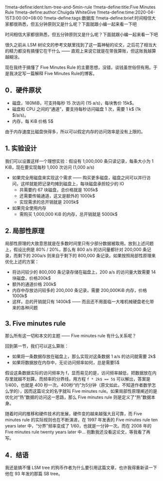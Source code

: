 !!meta-define:ident:lsm-tree-and-5min-rule
!!meta-define:title:Five Minutes Rule
!!meta-define:author:Chuigda WhiteGive
!!meta-define:time:2020-04-15T3:00:00+08:00
!!meta-define:tags:数据库
!!meta-define:brief:时间相信大家都很熟悉，但五分钟原则又是什么呢？下面就跟小编一起来看一下吧

时间相信大家都很熟悉，但五分钟原则又是什么呢？下面就跟小编一起来看一下吧

很久之前从 LSM 树论文的参考文献里找到了这一篇神秘的论文，之后花了相当大的精力都没有搞懂它在干什么 —— 直观上来说它就是在带我算账，但这账我越算越糊涂。

现在我终于搞懂了 Five Minutes Rule 的主要思想，没错，谈钱虽世俗但有用。于是我决定写一篇解释 Five Minutes Rule的博客。

## 0．硬件原状
- 磁盘，180MiB，可支持每秒 15 次访问 (15 a/s)，每块售价 15k$。
- 磁盘和 CPU 之间的“通道”，要支持每秒访问磁盘 1 次，需要 1 k$ (1k $/a/s)。
- 内存，每 KiB 价格 5$

由于内存速度比磁盘快得多，所以可以假定内存的访问效率是没有上限的。

## 1. 实验设计

我们可以设置这样一个理想实验：假设有 1,000,000 条只读记录，每条大小为 1 KiB，现在要实现每秒 1,000 次访问 (1,000 a/s)

- 如果完全用磁盘来实现这个需求 —— 购买更多磁盘，磁盘之间可以并行访问，这样就能把记录均摊到磁盘上，每块磁盘承担较少的 IO
    - 共需要约 67 块磁盘，总价格就是 1005k$
    - 还需要传输通道，这又是额外的 1000k$
    - 实现需求的总开销就是 2005k$
- 如果完全使用内存
    - 需购买 1,000,000 KiB 的内存，总开销就是 5000k$

## 2. 局部性原理

局部性原理的大致意思就是在多数时间里只有少部分数据被取用。放到上述问题上，假设比例是 80% / 20%，那么有 800 a/s 的访问量都针对 200,000 条记录，而剩下的 200a/s 则来自于剩下的 800,000 条记录。如果按照局部性原理来优化上述的方案：
- 将访问较少的 800,000 条记录存储在磁盘上，200 a/s 的访问量大致需要 14 块磁盘，价格200k$
- 额外的通道价格 200k$
- 内存中存放访问较多的 200,000 条记录，需要 200,000KiB 内存，价格 1000k$
- 这样，总的开销就只有 1400k$ —— 而且还不用面临一大堆机械硬盘老化带来的各种问题 

## 3. Five minutes rule

那么所有这一切和本文的主题 —— Five minutes rule 有什么关系呢？

回到第一节，我们可以这么算账：
- 如果将一条数据存放在磁盘上，那么实现对这条数据 1 a/s 的访问就需要 2k$
- 如果将数据放在内存中，无论访问频率如何，总是需要5$

假设这条数据实际的访问频率为 f，显而易见的是，访问频率越低，把数据放在内存里就越不划算。而频率的分界线，用方程 `f * 2k$ == 5$` 可以解出，答案是 1/400，也就是 400 秒一次。400秒“约”为5分钟（原文如此，不知道作者数学怎么学的），因而这篇论文的名字就叫 Five minutes rule。如果局部性原理阐述的是优化对“热”数据的访问这一思路，那么 Five minutes rule 则是定义了“热”数据本身。

随着时间的推移和硬件技术的发展，硬件变的越来越强大且可靠，而 Five minutes rule 的实际规则也在不断演进，在 1997 年发表的 Five minutes rule ten years later 中，“分界”频率变成了 1/60，也就是一分钟一次。而在 2008 年的 Five minutes rule twenty years later 中... 抱歉我还没看这论文，等我看了再写。

## 4．结语

我还是搞不懂 LSM tree 的狗币作者为什么要引用这篇文章，也许我得重新读一下他在 93 年发的那篇 SB tree。